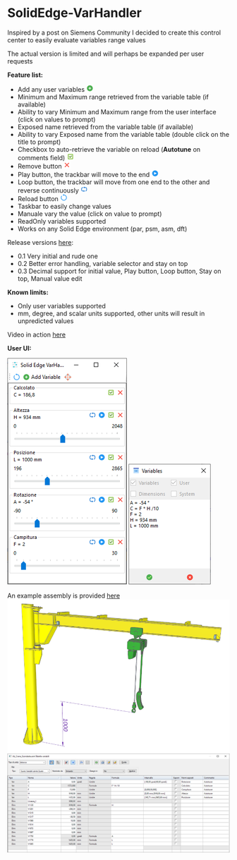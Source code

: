 # SolidEdge-VarHandler

Inspired by a post on Siemens Community I decided to create this control center to easily evaluate variables range values

The actual version is limited and will perhaps be expanded per user requests


**Feature list:**
- Add any user variables ![Add](./Resources/icons8_add_16.png)
- Minimum and Maximum range retrieved from the variable table (if available)
- Ability to vary Minimum and Maximum range from the user interface (click on values to prompt)
- Exposed name retrieved from the variable table (if available)
- Ability to vary Exposed name from the variable table (double click on the title to prompt)
- Checkbox to auto-retrieve the variable on reload (**Autotune** on comments field) ![Autotune](./Resources/icons8_checked_checkbox_16.png)
- Remove button ![Autotune](./Resources/icons8_close_16.png)
- Play button, the trackbar will move to the end ![Autotune](./Resources/icons8_circled_play_16.png)
- Loop button, the trackbar will move from one end to the other and reverse continuously ![Autotune](./Resources/icons8_repeat_16.png)
- Reload button ![Autotune](./Resources/icons8_replay_16.png)
- Taskbar to easily change values
- Manuale vary the value (click on value to prompt)
- ReadOnly variables supported
- Works on any Solid Edge environment (par, psm, asm, dft)


Release versions [here](https://github.com/farfilli/SolidEdge-VarHandler/releases):
- 0.1 Very initial and rude one
- 0.2 Better error handling, variable selector and stay on top
- 0.3 Decimal support for initial value, Play button, Loop button, Stay on top, Manual value edit

**Known limits:**
- Only user variables supported
- mm, degree, and scalar units supported, other units will result in unpredicted values

Video in action [here](https://www.youtube.com/watch?v=izA-oFQAoVA&ab_channel=FrancescoArfilli)


**User UI:**

![MainForm](./MainForm.png)
![Variable selector](./VarSelector.png)

An example assembly is provided [here](./Crane.zip)
![Crane](./Crane.png)
![Variable table](./VarTable.png)
